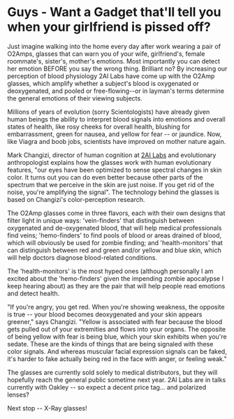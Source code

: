 # Guys - Want a Gadget that'll tell you when your girlfriend is pissed off?

Just imagine walking into the home every day after work wearing a pair of O2Amps, glasses that can warn you of your wife, girlfriend's, female roommate's, sister's, mother's emotions. Most importantly you can detect her emotion BEFORE you say the wrong thing. Brilliant no? By increasing our perception of blood physiology 2AI Labs have come up with the O2Amp glasses, which amplify whether a subject's blood is oxygenated or deoxygenated, and pooled or free-flowing--or in layman's terms determine the general emotions of their viewing subjects.

Millions of years of evolution (sorry Scientologists) have already given human beings the ability to interpret blood signals into emotions and overall states of health, like rosy cheeks for overall health, blushing for embarrassment, green for nausea, and yellow for fear -- or jaundice. Now, like Viagra and boob jobs, scientists have improved on mother nature again.

Mark Changizi, director of human cognition at <a href="http://2ai.org/">2AI Labs</a> and evolutionary anthropologist explains how the glasses work with human evolutionary features, "our eyes have been optimized to sense spectral changes in skin color. It turns out you can do even better because other parts of the spectrum that we perceive in the skin are just noise. If you get rid of the noise, you're amplifying the signal". The technology behind the glasses is based on Changizi's color-perception research.

The O2Amp glasses come in three flavors, each with their own designs that filter light in unique ways: 'vein-finders' that distinguish between oxygenated and de-oxygenated blood, that will help medical professionals find veins; 'hemo-finders' to find pools of blood or areas drained of blood, which will obviously be used for zombie finding; and 'health-monitors' that can distinguish between red and green and/or yellow and blue skin, which will help doctors diagnose blood-related conditions. 

The 'health-monitors' is the most hyped ones (although personally I am excited about the 'hemo-finders' given the impending zombie apocalypse I keep hearing about) as they are the pair that will help people read emotions and detect health. 

"If you're angry, you get red. When you're showing weakness, the opposite is true -- your blood becomes deoxygenated and your skin appears greener," says Changizi. "Yellow is associated with fear because the blood gets pulled out of your extremities and flows into your organs. The opposite of being yellow with fear is being blue, which your skin exhibits when you're sedate. These are the kinds of things that are being signaled with these color signals. And whereas muscular facial expression signals can be faked, it's harder to fake actually being red in the face with anger, or feeling weak."

The glasses are currently sold solely to medical distributors, but they will hopefully reach the general public sometime next year.  2AI Labs are in talks currently with Oakley -- so expect a decent price tag... and polarized lenses?

Next stop -- X-Ray glasses!
